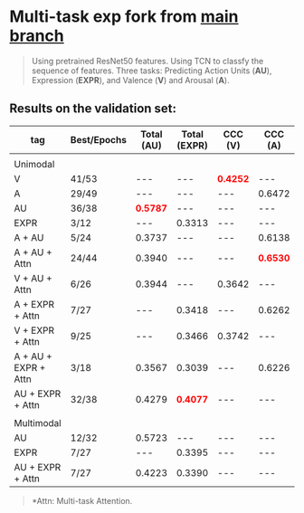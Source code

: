 # Multi-task exp fork from [main branch](https://github.com/Chrisa142857/ABAW2/tree/main)

> Using pretrained ResNet50 features.
> Using TCN to classfy the sequence of features.
> Three tasks: Predicting Action Units (**AU**), Expression (**EXPR**), and Valence (**V**) and Arousal (**A**).

## Results on the validation set:

| tag | Best/Epochs | Total (AU) | Total (EXPR) | CCC (V) | CCC (A) |
| --- | --- | --- | --- | --- | --- |
|  |  |  |  |  |  |
| Unimodal |  |  |  |  |  |
| V | 41/53 | --- | --- | **<font color=red>0.4252</font>** | --- |
| A | 29/49 | --- | --- | --- | 0.6472 |
| AU | 36/38 | **<font color=red>0.5787</font>** | --- | --- | --- |
| EXPR | 3/12 | --- | 0.3313 | --- | --- |
| A + AU | 5/24 | 0.3737 | --- | --- | 0.6138 |
| A + AU + Attn | 24/44 | 0.3940 | --- | --- | **<font color=red>0.6530</font>** |
| V + AU + Attn | 6/26 | 0.3944 | --- | 0.3642 | --- |
| A + EXPR + Attn | 7/27 | --- | 0.3418 | --- | 0.6262 |
| V + EXPR + Attn | 9/25 | --- | 0.3466 | 0.3742 | --- |
| A + AU + EXPR + Attn | 3/18 | 0.3567 | 0.3039 | --- | 0.6226 |
| AU + EXPR + Attn | 32/38 | 0.4279 | **<font color=red>0.4077</font>** | --- | --- |
|  |  |  |  |  |  |
| Multimodal |  |  |  |  |  |
| AU | 12/32 | 0.5723 | --- | --- | --- |
| EXPR | 7/27 | --- | 0.3395 | --- | --- |
| AU + EXPR + Attn | 7/27 | 0.4223 | 0.3390 | --- | --- |

> *Attn: Multi-task Attention.
